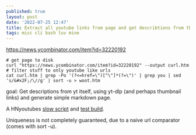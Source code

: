 ```yaml
---
published: true
layout: post
date: '2022-07-25 12:47'
title: Extract all youtube links from page and get describtions from the videos themself
tags: misc cli bash luv mine
---
```

<https://news.ycombinator.com/item?id=32220192>

    # get page to disk
    curl "https://news.ycombinator.com/item?id=32220192" --output curl.htm
    # filter stuff to only youtube like urls
    cat curl.htm | grep -Po '(?<=href=\")[^\"]*(?=\")' | grep you | sed 's/&#x2F;/\//g' | sort -u > woot.htm

goal: Get descriptions from yt itself, using yt-dlp (and perhaps thumbnail links) and generate simple markdown page.

A HNyoutubes [slow script](https://raw.githubusercontent.com/brontosaurusrex/bucentaur/master/.experiments/bin/HNyoutubes) and [test build](/youtube).

Uniqueness is not completely guaranteed, due to a naive url comparator (comes with sort -u).
